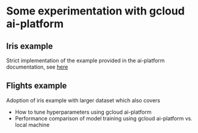 # Some experimentation with gcloud ai-platform

## Iris example

Strict implementation of the example provided in the ai-platform documentation, see [here](https://cloud.google.com/ml-engine/docs/scikit/getting-started-training)

## Flights example

Adoption of iris example with larger dataset which also covers 

* How to tune hyperparameters using gcloud ai-platform
* Performance comparison of model training using gcloud ai-platform vs. local machine